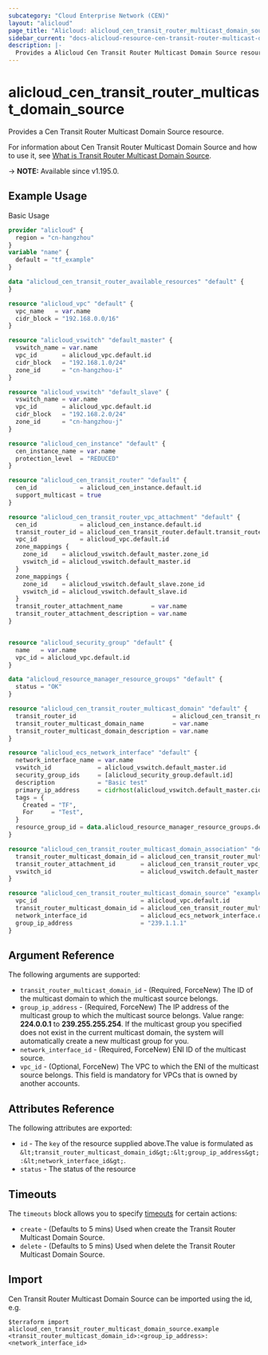 ```yaml
---
subcategory: "Cloud Enterprise Network (CEN)"
layout: "alicloud"
page_title: "Alicloud: alicloud_cen_transit_router_multicast_domain_source"
sidebar_current: "docs-alicloud-resource-cen-transit-router-multicast-domain-source"
description: |-
  Provides a Alicloud Cen Transit Router Multicast Domain Source resource.
---
```


# alicloud_cen_transit_router_multicast_domain_source

Provides a Cen Transit Router Multicast Domain Source resource.

For information about Cen Transit Router Multicast Domain Source and how to use it, see [What is Transit Router Multicast Domain Source](https://www.alibabacloud.com/help/en/cloud-enterprise-network/latest/api-cbn-2017-09-12-registertransitroutermulticastgroupsources).

-> **NOTE:** Available since v1.195.0.

## Example Usage

Basic Usage

```terraform
provider "alicloud" {
  region = "cn-hangzhou"
}
variable "name" {
  default = "tf_example"
}

data "alicloud_cen_transit_router_available_resources" "default" {
}

resource "alicloud_vpc" "default" {
  vpc_name   = var.name
  cidr_block = "192.168.0.0/16"
}

resource "alicloud_vswitch" "default_master" {
  vswitch_name = var.name
  vpc_id       = alicloud_vpc.default.id
  cidr_block   = "192.168.1.0/24"
  zone_id      = "cn-hangzhou-i"
}

resource "alicloud_vswitch" "default_slave" {
  vswitch_name = var.name
  vpc_id       = alicloud_vpc.default.id
  cidr_block   = "192.168.2.0/24"
  zone_id      = "cn-hangzhou-j"
}

resource "alicloud_cen_instance" "default" {
  cen_instance_name = var.name
  protection_level  = "REDUCED"
}

resource "alicloud_cen_transit_router" "default" {
  cen_id            = alicloud_cen_instance.default.id
  support_multicast = true
}

resource "alicloud_cen_transit_router_vpc_attachment" "default" {
  cen_id            = alicloud_cen_instance.default.id
  transit_router_id = alicloud_cen_transit_router.default.transit_router_id
  vpc_id            = alicloud_vpc.default.id
  zone_mappings {
    zone_id    = alicloud_vswitch.default_master.zone_id
    vswitch_id = alicloud_vswitch.default_master.id
  }
  zone_mappings {
    zone_id    = alicloud_vswitch.default_slave.zone_id
    vswitch_id = alicloud_vswitch.default_slave.id
  }
  transit_router_attachment_name        = var.name
  transit_router_attachment_description = var.name
}


resource "alicloud_security_group" "default" {
  name   = var.name
  vpc_id = alicloud_vpc.default.id
}

data "alicloud_resource_manager_resource_groups" "default" {
  status = "OK"
}

resource "alicloud_cen_transit_router_multicast_domain" "default" {
  transit_router_id                           = alicloud_cen_transit_router.default.transit_router_id
  transit_router_multicast_domain_name        = var.name
  transit_router_multicast_domain_description = var.name
}

resource "alicloud_ecs_network_interface" "default" {
  network_interface_name = var.name
  vswitch_id             = alicloud_vswitch.default_master.id
  security_group_ids     = [alicloud_security_group.default.id]
  description            = "Basic test"
  primary_ip_address     = cidrhost(alicloud_vswitch.default_master.cidr_block, 100)
  tags = {
    Created = "TF",
    For     = "Test",
  }
  resource_group_id = data.alicloud_resource_manager_resource_groups.default.ids.0
}

resource "alicloud_cen_transit_router_multicast_domain_association" "default" {
  transit_router_multicast_domain_id = alicloud_cen_transit_router_multicast_domain.default.id
  transit_router_attachment_id       = alicloud_cen_transit_router_vpc_attachment.default.transit_router_attachment_id
  vswitch_id                         = alicloud_vswitch.default_master.id
}

resource "alicloud_cen_transit_router_multicast_domain_source" "example" {
  vpc_id                             = alicloud_vpc.default.id
  transit_router_multicast_domain_id = alicloud_cen_transit_router_multicast_domain_association.default.transit_router_multicast_domain_id
  network_interface_id               = alicloud_ecs_network_interface.default.id
  group_ip_address                   = "239.1.1.1"
}
```

## Argument Reference

The following arguments are supported:
* `transit_router_multicast_domain_id` - (Required, ForceNew) The ID of the multicast domain to which the multicast source belongs.
* `group_ip_address` - (Required, ForceNew) The IP address of the multicast group to which the multicast source belongs. Value range: **224.0.0.1** to **239.255.255.254**. If the multicast group you specified does not exist in the current multicast domain, the system will automatically create a new multicast group for you.
* `network_interface_id` - (Required, ForceNew) ENI ID of the multicast source.
* `vpc_id` - (Optional, ForceNew) The VPC to which the ENI of the multicast source belongs. This field is mandatory for VPCs that is owned by another accounts.


## Attributes Reference

The following attributes are exported:
* `id` - The `key` of the resource supplied above.The value is formulated as `&lt;transit_router_multicast_domain_id&gt;:&lt;group_ip_address&gt;:&lt;network_interface_id&gt;`.
* `status` - The status of the resource

## Timeouts

The `timeouts` block allows you to specify [timeouts](https://www.terraform.io/docs/configuration-0-11/resources.html#timeouts) for certain actions:
* `create` - (Defaults to 5 mins) Used when create the Transit Router Multicast Domain Source.
* `delete` - (Defaults to 5 mins) Used when delete the Transit Router Multicast Domain Source.

## Import

Cen Transit Router Multicast Domain Source can be imported using the id, e.g.

```shell
$terraform import alicloud_cen_transit_router_multicast_domain_source.example <transit_router_multicast_domain_id>:<group_ip_address>:<network_interface_id>
```